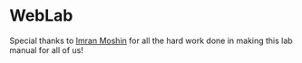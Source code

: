 # WebLab
Special thanks to [Imran Moshin](https://github.com/mims1234) for all the hard work done in making this lab manual for all of us!
